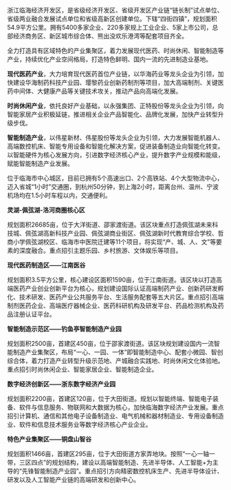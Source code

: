 浙江临海经济开发区，是省级经济开发区、省级开发区产业链“链长制”试点单位、省级两业融合发展试点单位和省级高新区创建单位。下辖“四街四镇”，规划面积54.9平方公里。拥有5400多家企业、220多家规上工业企业、5家上市公司，总部经济商务区、新区城市综合体、熊出没欢乐港湾等配套项目齐全。

全力打造具有区域特色的产业集聚区，着力发展现代医药、时尚休闲、智能制造等产业，持续优化产业空间格局，打造特色鲜明、国内一流的先进制造业基地。

  

**现代医药产业**，大力培育现代医药首位产业链，以华海药业等龙头企业为引领，加快建设华海制药科技产业园、璎黎药业创新药制剂等项目，加大高端制剂、关键医药中间体、大健康产品等关键技术攻关，推动产品向高端化发展。

  

**时尚休闲产业**，依托良好产业基础，以永强集团、正特股份等龙头企业为引领，向智能家居产业积极延链，推进相关企业产品智能化、品牌化发展，加快产业转型升级步伐。

  

**智能制造产业**，以伟星新材、伟星股份等龙头企业为引领，大力发展智能机器人、高端数控机床、智能专用设备和智能化解决方案，促进装备制造业向智能化转变。以智能硬件为核心发展方向，引进数字经济核心产业，提升数字产业规模和能级，赋能智能制造产业发展。

位于临海市中心城区，目前已拥有5个高速出口、2个高铁站、4个大型物流中心，迈入省城“1小时”交通圈，到杭州50分钟，到上海2小时，距离台州、温州、宁波机场均在1.5小时车程以内，交通便利。

**灵湖-佩弦湖-洛河商圈核心区**

规划面积26685亩，位于大洋街道、邵家渡街道。该区块重点打造佩弦湖未来科技城、佩弦湖高新科技产业园、佩弦湖商业街区、佩弦湖新时代教育综合学校、哲商小学佩弦湖校区、临海市中医院迁建等11个项目，将实现“产、城、人、文”等要素的深度融合。重点招引主题乐园、乡村旅游、文体娱乐等项目。

**现代医药制造区——江南医谷**

规划面积3.5平方公里，核心建设区面积1590亩，位于江南街道。该区块以打造高端医药产业创业创新平台为核心，规划建设国际认证高端制药产业、创新药研发孵化、技术研发、医药产业公共服务平台、生活服务配套等五大片区。重点招引高端制剂医药企业、高端医疗器械企业、医药科研机构及研发平台、药品检测机构及药品注册认证平台。

**智能制造示范区——钓鱼亭智能制造产业园**

规划面积2500亩，首建区450亩，位于邵家渡街道。该区块规划建设国内一流智能制造产业集聚区，布局“一心、一园、一体”即智能制造中心、配套小微园、智创综合体，着力打造产业转型升级示范地、产城融合实践地、时尚休闲文化体验地。重点招引时尚休闲企业、智能家居企业、智能制造企业。

**数字经济创新区——浙东数字经济产业园**

规划面积2200亩，首建区120亩，位于大田街道。规划以智能终端、智能电子装备、软件与信息服务、物联网和大数据为核心，加快临海数字经济产业发展。重点招引计算机、通信和其他电子设备制造业、电气机械和器材制造业、专用设备制造业、软件和信息技术服务业等数字经济核心产业企业。

**特色产业集聚区——铜盘山智谷**

规划面积1466亩，首建区295亩，位于大田街道方家弄地块。按照“一心一轴一带，三区四点”的规划结构，建设以高端智能制造、先进半导体、人工智能+为主导的“先锋智能制造产业园”。重点招引方向精密数控机床生产、先进半导体设计、研发以及人工智能产业链的高端研发和创新中心。


